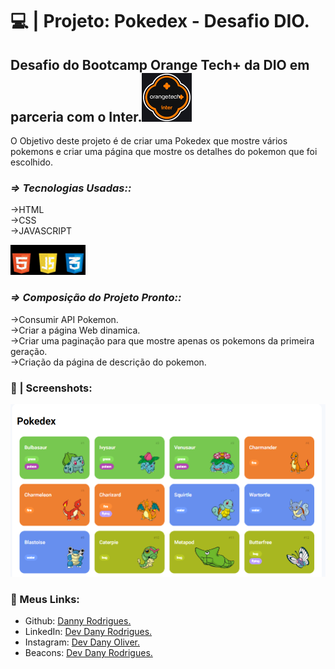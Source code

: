 # 💻 | Projeto: Pokedex - Desafio DIO.

## Desafio do Bootcamp Orange Tech+ da DIO em parceria com o Inter.![logo_orange_tech](https://github.com/DannyRodrygues/pokedex/blob/main/imga/logo_orange_tech%20(1).png?raw=true)

O Objetivo deste projeto é de criar uma Pokedex que mostre vários pokemons e criar uma página que mostre os detalhes do pokemon que foi escolhido.<br>

### *=> Tecnologias Usadas::*

  ->HTML<br>
  ->CSS<br>
  ->JAVASCRIPT<br>


![pinpngs](https://github.com/DannyRodrygues/pokedex/blob/main/POKEDEX/imga/pinpngs.png?raw=true)

### *=> Composição do Projeto Pronto::*

   ->Consumir API Pokemon.<br>
   ->Criar a página Web dinamica.<br>
   ->Criar uma paginação para que mostre apenas os pokemons da primeira geração.<br>
   ->Criação da página de descrição do pokemon.<br>

 ### 📱 | Screenshots:<br>  
 
 ![divulgacao](https://github.com/DannyRodrygues/pokedex/blob/main/POKEDEX/imga/divulgacao.png?raw=true)
 
 ### 🔗 Meus Links:

- Github: [Danny Rodrigues.](https://github.com/DannyRodrygues)
- LinkedIn: [Dev Dany Rodrigues.](https://www.linkedin.com/in/devdanyrodrigues/)
- Instagram: [Dev Dany Oliver.](https://www.instagram.com/https://www.instagram.com/dev_danyoliver//)
- Beacons: [Dev Dany Rodrigues.](beacons.ai/devdanyrodrigues)



